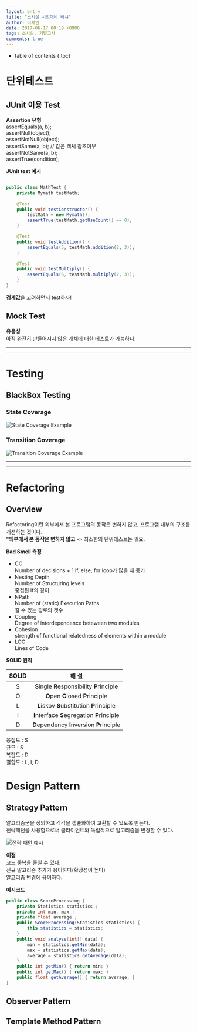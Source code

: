 ```yaml
---
layout: entry
title: "소시설 시험대비 빠샤"
author: 이제언
date: 2017-06-17 00:19 +0900
tags: 소시설, 기말고사
comments: true
---
```

* table of contents
{:toc}

# 단위테스트

## JUnit 이용 Test  

**Assertion 유형**  
assertEquals(a, b);  
assertNull(object);  
assertNotNull(object);  
assertSame(a, b); // 같은 객체 참조여부  
assertNotSame(a, b);  
assertTrue(condition);  

**JUnit test 예시**  

```java  

public class MathTest {
    private Mymath testMath;
	
	@Test
	public void testConstructor() {
		testMath = new Mymath();
		assertTrue(testMath.getUseCount() == 0);
	}

	@Test
	public void testAddition() {
		assertEquals(5, testMath.addition(2, 3));
	}

	@Test
	public void testMultiply() {
		assertEquals(6, testMath.multiply(2, 3));
	}
}

```  

**경계값**을 고려하면서 test하자!  

## Mock Test  

**유용성**  
아직 완전히 만들어지지 않은 개체에 대한 테스트가 가능하다.

---  
---  

# Testing

## BlackBox Testing

### State Coverage  

![State Coverage Example](https://zemalee.github.io/images/Software_Engineering/01_State_Coverage.png)

### Transition Coverage

![Transition Coverage Example](https://zemalee.github.io/images/Software_Engineering/02_Transition_Coverage.png)

---  
---  

# Refactoring  

## Overview

Refactoring이란 외부에서 본 프로그램의 동작은 변하지 않고, 프로그램 내부의 구조를 개선하는 것이다.  
**"외부에서 본 동작은 변하지 않고** -> 최소한의 단위테스트는 필요.  

**Bad Smell 측정**  
* CC  
	Number of decisions + 1
	if, else, for loop가 많을 때 증가  
* Nesting Depth  
	Number of Structuring levels  
	중첩된 if의 깊이  
* NPath  
	Number of (static) Execution Paths  
	갈 수 있는 경로의 갯수  
* Coupling  
	Degree of interdependence beteween two modules  
* Cohesion  
	strength of functional relatedness of elements within a module  
* LOC  
	Lines of Code  

**SOLID 원칙**  

| SOLID |              해 설              |
|:-----:|:-------------------------------:|
|   S   | **S**ingle **R**esponsibility **P**rinciple |
|   O   |      **O**pen **C**losed **P**rinciple      |
|   L   |  **L**iskov **S**ubstitution **P**rinciple  |
|   I   | **I**nterface **S**egregation **P**rinciple |
|   D   |  **D**ependency **I**nversion **P**rinciple |


응집도 : S  
규모 : S  
복잡도 : D  
결합도 : L, I, D  

# Design Pattern

## Strategy Pattern

알고리즘군을 정의하고 각각을 캡슐화하여 교환할 수 있도록 만든다.  
전략패턴을 사용함으로써 클라이언트와 독립적으로 알고리즘을 변경할 수 있다.

![전략 패턴 예시](https://zemalee.github.io/images/Software_Engineering/03_Strategy_Pattern.png)


**이점**  
코드 중복을 줄일 수 있다.  
신규 알고리즘 추가가 용이하다(확장성이 높다)  
알고리즘 변경에 용이하다.

**예시코드**  
```java  
public class ScoreProcessing { 
	private Statistics statistics ;  
	private int min, max ;  
	private float average ;  
	public ScoreProcessing(Statistics statistics) {  
		this.statistics = statistics;  
	}  
	public void analyze(int[] data) {  
		min = statistics.getMin(data);  
		max = statistics.getMax(data);  
		average = statistics.getAverage(data);  
	}  
	public int getMin() { return min; }  
	public int getMax() { return max; }  
	public float getAverage() { return average; }  
}  
```

## Observer Pattern

## Template Method Pattern

